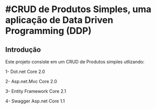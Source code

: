 #CRUD de Produtos Simples, uma aplicação de  Data Driven Programming (DDP)    
======================
Introdução
------
Este projeto consiste em um CRUD de Produtos simples utlizando:

1- Dot.net Core 2.0

2- Asp.net.Mvc Core 2.0

3- Entity Framework Core 2.1

4- Swagger Asp.net Core 1.1



